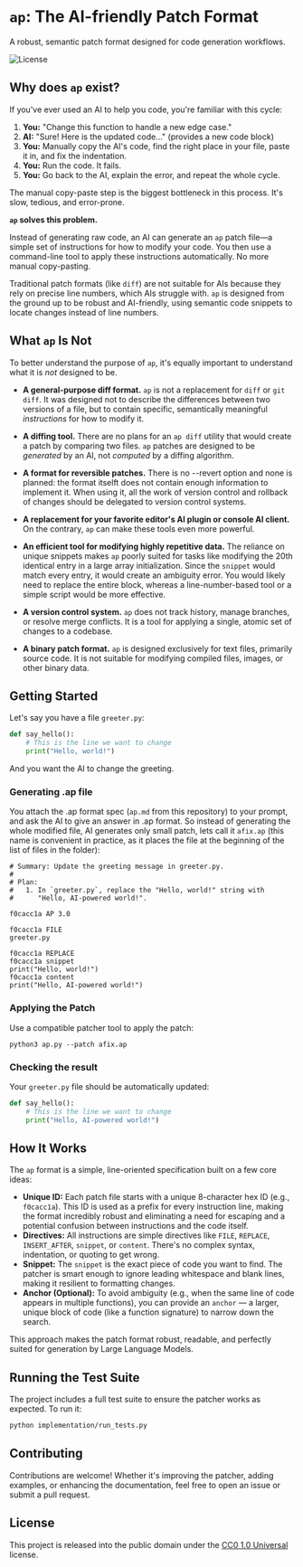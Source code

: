 # `ap`: The AI-friendly Patch Format

A robust, semantic patch format designed for code generation workflows.

![License](https://img.shields.io/badge/license-CC0_1.0-blue)

## Why does `ap` exist?

If you've ever used an AI to help you code, you're familiar with this cycle:

1.  **You:** "Change this function to handle a new edge case."
2.  **AI:** "Sure! Here is the updated code..." (provides a new code block)
3.  **You:** Manually copy the AI's code, find the right place in your file, paste it in, and fix the indentation.
4.  **You:** Run the code. It fails.
5.  **You:** Go back to the AI, explain the error, and repeat the whole cycle.

The manual copy-paste step is the biggest bottleneck in this process. It's slow, tedious, and error-prone.

**`ap` solves this problem.**

Instead of generating raw code, an AI can generate an `ap` patch file—a simple set of instructions for how to modify your code. You then use a command-line tool to apply these instructions automatically. No more manual copy-pasting.

Traditional patch formats (like `diff`) are not suitable for AIs because they rely on precise line numbers, which AIs struggle with. `ap` is designed from the ground up to be robust and AI-friendly, using semantic code snippets to locate changes instead of line numbers.

## What `ap` Is Not

To better understand the purpose of `ap`, it's equally important to understand what it is *not* designed to be.

*   **A general-purpose diff format.** `ap` is not a replacement for `diff` or `git diff`. It was designed not to describe the differences between two versions of a file, but to contain specific, semantically meaningful *instructions* for how to modify it.

*   **A diffing tool.** There are no plans for an `ap diff` utility that would create a patch by comparing two files. `ap` patches are designed to be *generated* by an AI, not *computed* by a diffing algorithm.

*   **A format for reversible patches.** There is no --revert option and none is planned: the format itselft does not contain enough information to implement it. When using it, all the work of version control and rollback of changes should be delegated to version control systems.

*   **A replacement for your favorite editor's AI plugin or console AI client.** On the contrary, `ap` can make these tools even more powerful.

*   **An efficient tool for modifying highly repetitive data.** The reliance on unique snippets makes `ap` poorly suited for tasks like modifying the 20th identical entry in a large array initialization. Since the `snippet` would match every entry, it would create an ambiguity error. You would likely need to replace the entire block, whereas a line-number-based tool or a simple script would be more effective.

*   **A version control system.** `ap` does not track history, manage branches, or resolve merge conflicts. It is a tool for applying a single, atomic set of changes to a codebase.

*   **A binary patch format.** `ap` is designed exclusively for text files, primarily source code. It is not suitable for modifying compiled files, images, or other binary data.

## Getting Started

Let's say you have a file `greeter.py`:

```python
def say_hello():
    # This is the line we want to change
    print("Hello, world!")
```

And you want the AI to change the greeting.

### Generating .ap file

You attach the .ap format spec (`ap.md` from this repository) to your prompt, and ask the AI ​​to give an answer in .ap format. So instead of generating the whole modified file, AI generates only small patch, lets call it `afix.ap` (this name is convenient in practice, as it places the file at the beginning of the list of files in the folder):

```
# Summary: Update the greeting message in greeter.py.
#
# Plan:
#   1. In `greeter.py`, replace the "Hello, world!" string with
#      "Hello, AI-powered world!".

f0cacc1a AP 3.0

f0cacc1a FILE
greeter.py

f0cacc1a REPLACE
f0cacc1a snippet
print("Hello, world!")
f0cacc1a content
print("Hello, AI-powered world!")
```

### Applying the Patch

Use a compatible patcher tool to apply the patch:
```
python3 ap.py --patch afix.ap
```

### Checking the result

Your `greeter.py` file should be automatically updated:

```python
def say_hello():
    # This is the line we want to change
    print("Hello, AI-powered world!")
```

## How It Works

The `ap` format is a simple, line-oriented specification built on a few core ideas:

*   **Unique ID:** Each patch file starts with a unique 8-character hex ID (e.g., `f0cacc1a`). This ID is used as a prefix for every instruction line, making the format incredibly robust and eliminating a need for escaping and a potential confusion between instructions and the code itself.
*   **Directives:** All instructions are simple directives like `FILE`, `REPLACE`, `INSERT_AFTER`, `snippet`, or `content`. There's no complex syntax, indentation, or quoting to get wrong.
*   **Snippet:** The `snippet` is the exact piece of code you want to find. The patcher is smart enough to ignore leading whitespace and blank lines, making it resilient to formatting changes.
*   **Anchor (Optional):** To avoid ambiguity (e.g., when the same line of code appears in multiple functions), you can provide an `anchor` — a larger, unique block of code (like a function signature) to narrow down the search.

This approach makes the patch format robust, readable, and perfectly suited for generation by Large Language Models.

## Running the Test Suite

The project includes a full test suite to ensure the patcher works as expected. To run it:

```bash
python implementation/run_tests.py
```

## Contributing

Contributions are welcome! Whether it's improving the patcher, adding examples, or enhancing the documentation, feel free to open an issue or submit a pull request.

## License

This project is released into the public domain under the [CC0 1.0 Universal](LICENSE) license.
